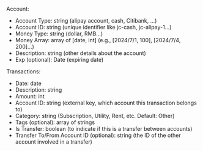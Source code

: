 
Account:
- Account Type: string (alipay account, cash, Citibank, ...)
- Account ID: string (unique identifier like jc-cash, jc-alipay-1...)
- Money Type: string (dollar, RMB...)
- Money Array: array of [date, int] (e.g., [2024/7/1, 100], [2024/7/4, 200]...)
- Description: string (other details about the account)
- Exp (optional): Date (expiring date)

Transactions:
- Date: date
- Description: string
- Amount: int
- Account ID: string (external key, which account this transaction belongs to)
- Category: string (Subscription, Utility, Rent, etc. Default: Other)
- Tags (optional): array of strings
- Is Transfer: boolean (to indicate if this is a transfer between accounts)
- Transfer To/From Account ID (optional): string (the ID of the other account involved in a transfer)
